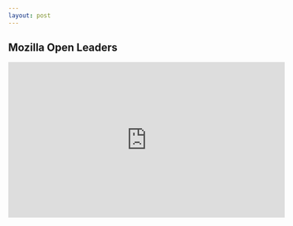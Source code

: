 ```yaml
---
layout: post
---
```


## Mozilla Open Leaders

<!-- ![wolo](images/wolo_sticker.png) -->

<iframe width="560" height="315" src="https://mozilla.github.io/open-leadership-training-series/" frameborder="0" allowfullscreen></iframe>
